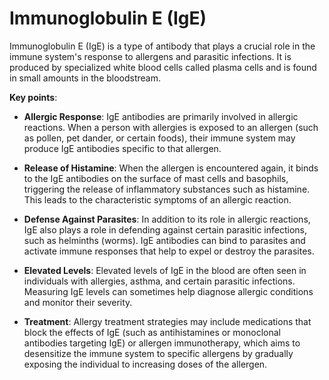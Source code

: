 <!--
source: gpt-3 + jph editing
abbr: IgE
tags: immunoglobulins antibodies components
-->

# Immunoglobulin E (IgE)

Immunoglobulin E (IgE) is a type of antibody that plays a crucial role in the immune system's response to allergens and parasitic infections. It is produced by specialized white blood cells called plasma cells and is found in small amounts in the bloodstream.

**Key points**:

* **Allergic Response**: IgE antibodies are primarily involved in allergic reactions. When a person with allergies is exposed to an allergen (such as pollen, pet dander, or certain foods), their immune system may produce IgE antibodies specific to that allergen.

* **Release of Histamine**: When the allergen is encountered again, it binds to the IgE antibodies on the surface of mast cells and basophils, triggering the release of inflammatory substances such as histamine. This leads to the characteristic symptoms of an allergic reaction.

* **Defense Against Parasites**: In addition to its role in allergic reactions, IgE also plays a role in defending against certain parasitic infections, such as helminths (worms). IgE antibodies can bind to parasites and activate immune responses that help to expel or destroy the parasites.

* **Elevated Levels**: Elevated levels of IgE in the blood are often seen in individuals with allergies, asthma, and certain parasitic infections. Measuring IgE levels can sometimes help diagnose allergic conditions and monitor their severity.

* **Treatment**: Allergy treatment strategies may include medications that block the effects of IgE (such as antihistamines or monoclonal antibodies targeting IgE) or allergen immunotherapy, which aims to desensitize the immune system to specific allergens by gradually exposing the individual to increasing doses of the allergen.

